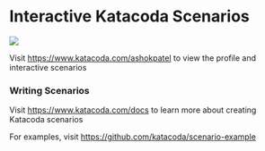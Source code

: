 # Interactive Katacoda Scenarios

[![](http://shields.katacoda.com/katacoda/ashokpatel/count.svg)](https://www.katacoda.com/ashokpatel "Get your profile on Katacoda.com")

Visit https://www.katacoda.com/ashokpatel to view the profile and interactive scenarios

### Writing Scenarios
Visit https://www.katacoda.com/docs to learn more about creating Katacoda scenarios

For examples, visit https://github.com/katacoda/scenario-example
